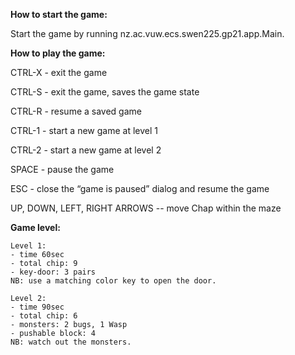 **How to start the game:**

 Start the game by running nz.ac.vuw.ecs.swen225.gp21.app.Main.

**How to play the game:**

 CTRL-X  - exit the game

 CTRL-S  - exit the game, saves the game state

 CTRL-R  - resume a saved game

 CTRL-1 - start a new game at level 1

 CTRL-2 - start a new game at level 2

 SPACE - pause the game

 ESC - close the “game is paused” dialog and resume the game

 UP, DOWN, LEFT, RIGHT ARROWS -- move Chap within the maze

**Game level:**

    Level 1: 
    - time 60sec
    - total chip: 9
    - key-door: 3 pairs 
    NB: use a matching color key to open the door.

    Level 2:  
    - time 90sec
    - total chip: 6
    - monsters: 2 bugs, 1 Wasp
    - pushable block: 4
    NB: watch out the monsters.


